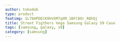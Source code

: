 ```yaml
---
author: tokodab
type: product
featimg: 1L7bHPDECK9hVXM7qXM_1BFC8Or_R8hQj
title: Street Figthers Vega Samsung Galaxy S9 Case
tags: [samsung, galaxy, s9]
category: [samsung]
---
```

